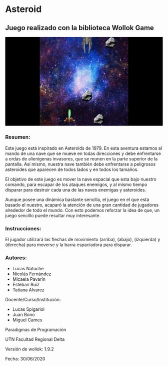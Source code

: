 # Asteroid 

## Juego realizado con la biblioteca Wollok Game

![](img/game_animation.gif)

### Resumen:

Este juego está inspirado en Asteroids de 1979. En esta aventura estamos al mando de una nave que se mueve en todas direcciones y debe enfrentarse a ordas de alienígenas invasores, que se reunen en la parte superior de la pantalla. Así mismo, nuestra nave también debe enfrentarse a peligrosos asteroides que aparecen de todos lados y en todos los tamaños.

El objetivo de este juego es mover la nave espacial que esta bajo nuestro comando, para escapar de los ataques enemigos, y al mismo tiempo disparar para destruir cada una de las naves enemigas y asteroides.

Aunque posee una dinámica bastante sencilla, el juego en el que está basado el nuestro, acaparó la atención de una gran cantidad de jugadores alrededor de todo el mundo. Con esto podemos reforzar la idea de que, un juego sencillo puede resultar muy interesante.

### Instrucciones:

El jugador utilizará las flechas de movimiento (arriba), (abajo), (izquierda) y (derecha) para moverse y la barra espaciadora para disparar.

### Autores:
- Lucas Natuche
- Nicolás Fernández
- Micaela Pavarín
- Esteban Ruiz
- Tatiana Alvarez

Docente/Curso/Institución:
- Lucas Spigariol
- Juan Bono
- Miguel Cames

Paradigmas de Programación

UTN Facultad Regional Delta

Versión de wollok: 1.9.2

Fecha: 30/06/2020
